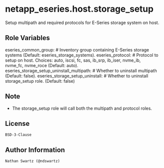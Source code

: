 netapp_eseries.host.storage_setup
=================================
Setup multipath and required protocols for E-Series storage system on host.

Role Variables
--------------
eseries_common_group:                         # Inventory group containing E-Series storage systems (Default: eseries_storage_systems).
eseries_protocol:                             # Protocol to setup on host. Choices: auto, iscsi, fc, sas, ib_srp, ib_iser, nvme_ib, nvme_fc, nvme_roce (Default: auto).
eseries_storage_setup_uninstall_multipath:    # Whether to uninstall multipath (Default: false).
eseries_storage_setup_uninstall:              # Whether to uninstall storage_setup role. (Default:  false)

Note
----
- The storage_setup role will call both the multipath and protocol roles.

License
-------
    BSD-3-Clause

Author Information
------------------
    Nathan Swartz (@ndswartz)

